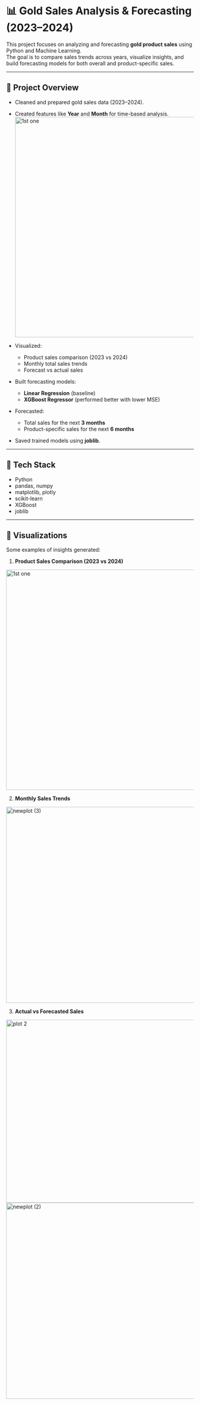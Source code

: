 # 📊 Gold Sales Analysis & Forecasting (2023–2024)

This project focuses on analyzing and forecasting **gold product sales** using Python and Machine Learning.  
The goal is to compare sales trends across years, visualize insights, and build forecasting models for both overall and product-specific sales.

---

## 🔹 Project Overview
- Cleaned and prepared gold sales data (2023–2024).
- Created features like **Year** and **Month** for time-based analysis.<img width="989" height="590" alt="1st one" src="https://github.com/user-attachments/assets/2cc37190-8c16-4d01-a38c-83fbba85b2c5" />

- Visualized:
  - Product sales comparison (2023 vs 2024)
  - Monthly total sales trends
  - Forecast vs actual sales
- Built forecasting models:
  - **Linear Regression** (baseline)
  - **XGBoost Regressor** (performed better with lower MSE)
- Forecasted:
  - Total sales for the next **3 months**
  - Product-specific sales for the next **6 months**
- Saved trained models using **joblib**.

---

## 🔹 Tech Stack
- Python  
- pandas, numpy  
- matplotlib, plotly  
- scikit-learn  
- XGBoost  
- joblib  

---

## 🔹 Visualizations
Some examples of insights generated:

1. **Product Sales Comparison (2023 vs 2024)**  
 <img width="989" height="590" alt="1st one" src="https://github.com/user-attachments/assets/ea793cc4-dab2-4717-b91e-de5c323aa711" />


2. **Monthly Sales Trends**  
 <img width="1464" height="525" alt="newplot (3)" src="https://github.com/user-attachments/assets/188f9d9c-4a79-4221-803c-e413175a5a92" />



3. **Actual vs Forecasted Sales**  
  <img width="990" height="490" alt="plot 2" src="https://github.com/user-attachments/assets/b4c178f2-b46a-4f17-a85f-0f5cfd8eeb91" />
<img width="1464" height="525" alt="newplot (2)" src="https://github.com/user-attachments/assets/90cc2eb7-5a87-4ab6-99a1-78b24ac4c2f1" />



